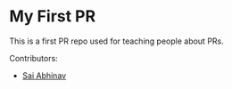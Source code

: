 # My First PR
This is a first PR repo used for teaching people about PRs.

Contributors:
- [Sai Abhinav](https://github.com/Abhinavtdk)
